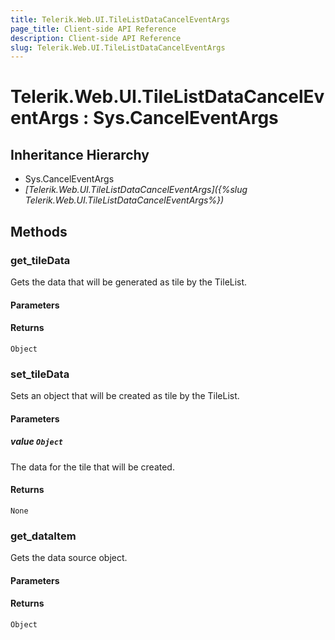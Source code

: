 ```yaml
---
title: Telerik.Web.UI.TileListDataCancelEventArgs
page_title: Client-side API Reference
description: Client-side API Reference
slug: Telerik.Web.UI.TileListDataCancelEventArgs
---
```


# Telerik.Web.UI.TileListDataCancelEventArgs : Sys.CancelEventArgs

## Inheritance Hierarchy

* Sys.CancelEventArgs
* *[Telerik.Web.UI.TileListDataCancelEventArgs]({%slug Telerik.Web.UI.TileListDataCancelEventArgs%})*

## Methods

###  get_tileData

Gets the data that will be generated as tile by the TileList. 

#### Parameters

#### Returns

`Object` 

###  set_tileData

Sets an object that will be created as tile by the TileList. 

#### Parameters

##### value `Object` 

The data for the tile that will be created.

#### Returns

`None` 

###  get_dataItem

Gets the data source object.

#### Parameters

#### Returns

`Object` 
